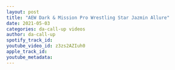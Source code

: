 ```yaml
---
layout: post
title: "AEW Dark & Mission Pro Wrestling Star Jazmin Allure"
date: 2021-05-03
categories: da-call-up videos
author: da-call-up
spotify_track_id: 
youtube_video_id: z3zs2AZIuh0
apple_track_id: 
youtube_metadata: 
---
```

